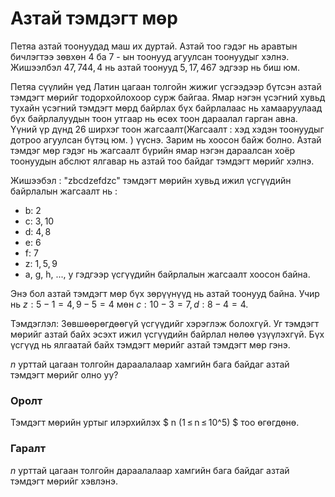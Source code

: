 Азтай тэмдэгт мөр
=================
Петяа азтай тоонуудад маш их дуртай. Азтай тоо гэдэг нь аравтын бичлэгтээ зөвхөн  4 ба 7 - ын тоонууд агуулсан тоонуудыг хэлнэ. Жишээлбэл $47, 744, 4$ нь азтай тоонууд $5, 17, 467$ эдгээр нь биш юм.

Петяа сүүлийн үед Латин цагаан толгойн жижиг үсгээдээр бүтсэн азтай тэмдэгт мөрийг  тодорхойлохоор сурж байгаа. Ямар нэгэн үсэгний хувьд тухайн үсэгний тэмдэгт мөрд байрлах бүх байрлалаас нь хамааруулаад бүх байрлалуудын тоон утгаар нь өсөх тоон дараалал гарган авна. Үүний үр дүнд 26 ширхэг тоон жагсаалт(Жагсаалт : хэд хэдэн тоонуудыг дотроо агуулсан бүтэц юм. ) үүснэ. Зарим нь хоосон байж болно. Азтай тэмдэг мөр гэдэг нь жагсаалт бүрийн ямар нэгэн дараалсан хоёр тоонуудын абслют ялгавар нь азтай тоо байдаг тэмдэгт мөрийг хэлнэ.

Жишээбэл : "zbcdzefdzc" тэмдэгт мөрийн хувьд ижил үсгүүдийн байрлалын жагсаалт нь :

 - b: 2
 - c: 3, 10
 - d: 4, 8
 - e: 6
 - f: 7
 - z: 1, 5, 9
 - a, g, h, ..., y гэдгээр үсгүүдийн байрлалын жагсаалт хоосон байна.

Энэ бол азтай тэмдэгт мөр бүх зөрүүнүүд нь азтай тоонууд байна. Учир нь $z: 5 - 1 = 4, 9 - 5 = 4$ мөн $c: 10 - 3 = 7,  d: 8 - 4 = 4.$

Тэмдэглэл: Зөвшөөрөгдөөгүй үсгүүдийг хэрэглэж болохгүй. Уг тэмдэгт мөрийг азтай байх эсэхт ижил үсгүүдийн байрлал нөлөө үзүүлэхгүй. Бүх үсгүүд нь ялгаатай байх тэмдэгт мөрийг азтай тэмдэгт мөр гэнэ.

$n$ урттай цагаан толгойн дараалалаар хамгийн бага байдаг азтай тэмдэгт мөрийг олно уу?

### Оролт

Тэмдэгт мөрийн уртыг илэрхийлэх $ n (1 ≤ n ≤ 10^5) $  тоо өгөгдөнө.

### Гаралт

$n$ урттай цагаан толгойн дараалалаар хамгийн бага байдаг азтай тэмдэгт мөрийг хэвлэнэ.
